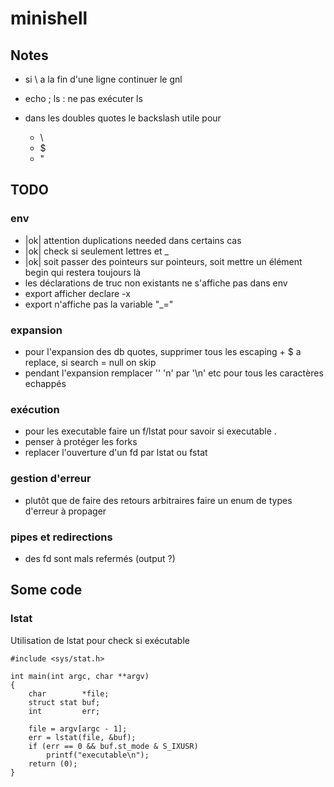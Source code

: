 # minishell

## Notes
- si \ a la fin d'une ligne continuer le gnl
- echo \; ls	: ne pas exécuter ls

- dans les doubles quotes le backslash utile pour
	- \
	- $
	- "

## TODO

### env
- |ok| attention duplications needed dans certains cas
- |ok| check si seulement lettres et _ 
- |ok| soit passer des pointeurs sur pointeurs, soit mettre un élément begin qui restera toujours là
- les déclarations de truc non existants ne s'affiche pas dans env
- export afficher declare -x
- export n'affiche pas la variable "_="

### expansion
- pour l'expansion des db quotes, supprimer tous les escaping + $ a replace, si search = null on skip
- pendant l'expansion remplacer '\' 'n' par '\n' etc pour tous les caractères echappés

### exécution
- pour les executable faire un f/lstat pour savoir si executable .
- penser à protéger les forks
- replacer l'ouverture d'un fd par lstat ou fstat

### gestion d'erreur
- plutôt que de faire des retours arbitraires faire un enum de types d'erreur à propager

### pipes et redirections
- des fd sont mals refermés (output ?)

## Some code

### lstat
Utilisation de lstat pour check si exécutable
```
#include <sys/stat.h>

int	main(int argc, char **argv)
{
	char		*file;
	struct stat	buf;
	int			err;

	file = argv[argc - 1];
	err = lstat(file, &buf);
	if (err == 0 && buf.st_mode & S_IXUSR)
		printf("executable\n");
	return (0);
}
```
